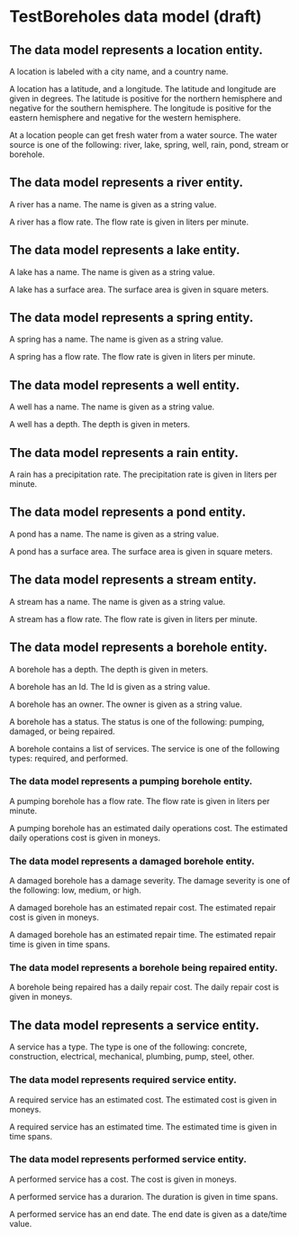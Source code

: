 # TestBoreholes data model (draft)

## The data model represents a location entity.

A location is labeled with a city name, and a country name.

A location has a latitude, and a longitude. The latitude and longitude are given in degrees. The latitude is positive for the northern hemisphere and negative for the southern hemisphere. The longitude is positive for the eastern hemisphere and negative for the western hemisphere.

At a location people can get fresh water from a water source. The water source is one of the following: river, lake, spring, well, rain, pond, stream or borehole.

## The data model represents a river entity.

A river has a name. The name is given as a string value.

A river has a flow rate. The flow rate is given in liters per minute.

## The data model represents a lake entity.

A lake has a name. The name is given as a string value.

A lake has a surface area. The surface area is given in square meters.

## The data model represents a spring entity.

A spring has a name. The name is given as a string value.

A spring has a flow rate. The flow rate is given in liters per minute.

## The data model represents a well entity.

A well has a name. The name is given as a string value.

A well has a depth. The depth is given in meters.

## The data model represents a rain entity.

A rain has a precipitation rate. The precipitation rate is given in liters per minute.

## The data model represents a pond entity.

A pond has a name. The name is given as a string value.

A pond has a surface area. The surface area is given in square meters.

## The data model represents a stream entity.

A stream has a name. The name is given as a string value.

A stream has a flow rate. The flow rate is given in liters per minute.

## The data model represents a borehole entity.

A borehole has a depth. The depth is given in meters.

A borehole has an Id. The Id is given as a string value.

A borehole has an owner. The owner is given as a string value.

A borehole has a status. The status is one of the following: pumping, damaged, or being repaired.

A borehole contains a list of services. The service is one of the following types: required, and performed.

### The data model represents a pumping borehole entity.

A pumping borehole has a flow rate. The flow rate is given in liters per minute.

A pumping borehole has an estimated daily operations cost. The estimated daily operations cost is given in moneys.

### The data model represents a damaged borehole entity.

A damaged borehole has a damage severity. The damage severity is one of the following: low, medium, or high.

A damaged borehole has an estimated repair cost. The estimated repair cost is given in moneys.

A damaged borehole has an estimated repair time. The estimated repair time is given in time spans.

### The data model represents a borehole being repaired entity.

A borehole being repaired has a daily repair cost. The daily repair cost is given in moneys.

## The data model represents a service entity.

A service has a type. The type is one of the following: concrete, construction, electrical, mechanical, plumbing, pump, steel, other.

### The data model represents required service entity.

A required service has an estimated cost. The estimated cost is given in moneys.

A required service has an estimated time. The estimated time is given in time spans.

### The data model represents performed service entity.

A performed service has a cost. The cost is given in moneys.

A performed service has a durarion. The duration is given in time spans.

A performed service has an end date. The end date is given as a date/time value.
